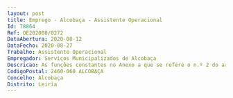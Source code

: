 ```yaml
--- 
layout: post
title: Emprego - Alcobaça - Assistente Operacional
Id: 78864
Ref: OE202008/0272
DataAbertura: 2020-08-12
DataFecho: 2020-08-27
Trabalho: Assistente Operacional
Empregador: Serviços Municipalizados de Alcobaça
Descricao: As funções constantes no Anexo a que se refere o n.º 2 do artigo 88.º da LTFP, correspondendo lhe o grau 1 de complexidade funcional, no setor de atividade de Construção Civil.
CodigoPostal: 2460-060 ALCOBAÇA
Concelho: Alcobaça
Distrito: Leiria
--- 
```

